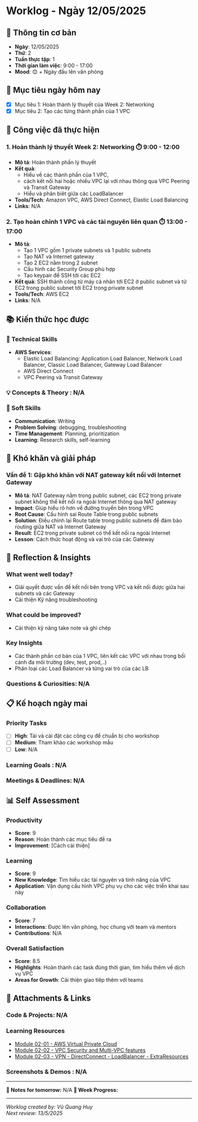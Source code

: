 # Worklog - Ngày 12/05/2025

## 📅 Thông tin cơ bản
- **Ngày**: 12/05/2025
- **Thứ**: 2
- **Tuần thực tập**: 1
- **Thời gian làm việc**: 9:00 - 17:00
- **Mood**: 😊 + Ngày đầu lên văn phòng

## 🎯 Mục tiêu ngày hôm nay
- [x] Mục tiêu 1: Hoàn thành lý thuyết của Week 2: Networking 
- [x] Mục tiêu 2: Tạo các từng thành phần của 1 VPC

## 💼 Công việc đã thực hiện

### 1. Hoàn thành lý thuyết Week 2: Networking ⏱️ 9:00 - 12:00
- **Mô tả**: Hoàn thành phần lý thuyết 
- **Kết quả**: 
    - Hiểu về các thành phần của 1 VPC, 
    - cách kết nối hai hoặc nhiều VPC lại với nhau thông qua VPC Peering và Transit Gateway
    - Hiểu và phân biêt giữa các LoadBalancer 
- **Tools/Tech**: Amazon VPC, AWS Direct Connect, Elastic Load Balancing
- **Links**: N/A

### 2. Tạo hoàn chỉnh 1 VPC và các tài nguyên liên quan ⏱️ 13:00 - 17:00
- **Mô tả**:    
    - Tạo 1 VPC gồm 1 private subnets và 1 public subnets
    - Tạo NAT và Internet gateway
    - Tạo 2 EC2 nằm trong 2 subnet
    - Cấu hình các Security Group phù hợp
    - Tạo keypair để SSH tới các EC2
- **Kết quả**: SSH thành công từ máy cá nhân tới EC2 ở public subnet và từ EC2 trong public subnet tới EC2 trong private subnet
- **Tools/Tech**: AWS EC2 
- **Links**: N/A

## 📚 Kiến thức học được

### 🔧 Technical Skills
- **AWS Services**: 
    - Elastic Load Balancing: Application Load Balancer, Network Load Balancer, Classic Load Balancer, Gateway Load Balancer
    - AWS Direct Connect 
    - VPC Peering và Transit Gateway

### 💡 Concepts & Theory : N/A

### 🤝 Soft Skills
- **Communication**: Writing 
- **Problem Solving**: debugging, troubleshooting 
- **Time Management**: Planning, prioritization
- **Learning**: Research skills, self-learning

## 🚧 Khó khăn và giải pháp

### Vấn đề 1: Gặp khó khăn với NAT gateway kết nối với Internet Gateway
- **Mô tả**: NAT Gateway nằm trong public subnet, các EC2 trong private subnet không thể kết nối ra ngoài Internet thông qua NAT gateway
- **Impact**: Giúp hiểu rõ hơn về đường truyền bên trong VPC
- **Root Cause**: Cấu hình sai Route Table trong public subnets
- **Solution**: Điều chỉnh lại Route table trong public subnets để đảm bảo routing giữa NAT và Internet Gateway
- **Result**: EC2 trong private subnet có thể kết nối ra ngoài Internet
- **Lesson**: Cách thức hoạt động và vai trò của các Gateway

## 💭 Reflection & Insights

### What went well today?
- Giải quyết được vấn đề kết nối bên trong VPC và kết nối được giữa hai subnets và các Gateway
- Cải thiện Kỹ năng troubleshooting 

### What could be improved?
- Cải thiện kỹ năng take note và ghi chép 

### Key Insights
- Các thành phần cơ bản của 1 VPC, liên kết các VPC với nhau trong bối cảnh đa môi trường (dev, test, prod,..)
- Phân loại các Load Balancer và từng vai trò của các LB

### Questions & Curiosities: N/A

## 📋 Kế hoạch ngày mai

### Priority Tasks
- [ ] **High**: Tải và cài đặt các công cụ để chuẩn bị cho workshop
- [ ] **Medium**: Tham khảo các workshop mẫu
- [ ] **Low**: N/A

### Learning Goals : N/A

### Meetings & Deadlines: N/A

## 📊 Self Assessment

### Productivity
- **Score**: 9
- **Reason**: Hoàn thành các mục tiêu đề ra 
- **Improvement**: [Cách cải thiện]

### Learning
- **Score**: 9
- **New Knowledge**: Tìm hiểu các tài nguyên và tính năng của VPC
- **Application**: Vận dụng cấu hình VPC phụ vụ cho các việc triển khai sau này

### Collaboration
- **Score**: 7
- **Interactions**: Được lên văn phòng, học chung với team và mentors
- **Contributions**: N/A

### Overall Satisfaction
- **Score**: 8.5
- **Highlights**: Hoàn thành các task đúng thời gian, tìm hiểu thêm về dịch vụ VPC
- **Areas for Growth**: Cải thiện giao tiêp thêm với teams

## 📎 Attachments & Links

### Code & Projects: N/A
### Learning Resources
- [Module 02-01 - AWS Virtual Private Cloud](https://www.youtube.com/watch?v=O9Ac_vGHquM)
- [Module 02-02 - VPC Security and Multi-VPC features](https://www.youtube.com/watch?v=BPuD1l2hEQ4)
- [Module 02-03 - VPN - DirectConnect - LoadBalancer - ExtraResources](https://www.youtube.com/watch?v=CXU8D3kyxIc)
### Screenshots & Demos : N/A
---

**📝 Notes for tomorrow:** N/A
**🎯 Week Progress:**

---
*Worklog created by: Vũ Quang Huy*  
*Next review: 13/5/2025*
